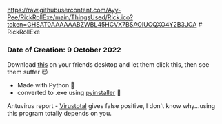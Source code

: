 https://raw.githubusercontent.com/Ayy-Pee/RickRollExe/main/ThingsUsed/Rick.ico?token=GHSAT0AAAAAABZWBL45HCVX7BSAOIUCQXO4Y2B3JOA # RickRollExe
### Date of Creation: 9 October 2022

Download [this](https://github.com/Ayy-Pee/RickRollExe/raw/main/Rick.exe) on your friends desktop and let them click this, then see them suffer 😈
- Made with Python 🐍
- converted to .exe using [pyinstaller](https://pypi.org/project/pyinstaller/) 💾

Antuvirus report -  [Virustotal](https://www.virustotal.com/gui/file/733b00b82d98652cb79cf66aa6d8cabc6e8c86c96a069d92f3bff1f95267cefe?nocache=1)
gives false positive, I don't know why...using this program totally depends on you.
